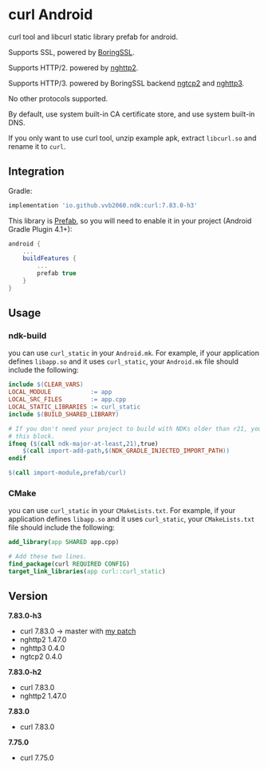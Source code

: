 # curl Android

curl tool and libcurl static library prefab for android.

Supports SSL, powered by [BoringSSL](https://github.com/vvb2060/BoringSSL_Android).

Supports HTTP/2. powered by [nghttp2](https://github.com/nghttp2/nghttp2).

Supports HTTP/3. powered by BoringSSL backend [ngtcp2](https://github.com/ngtcp2/ngtcp2) and [nghttp3](https://github.com/ngtcp2/nghttp3).

No other protocols supported.

By default, use system built-in CA certificate store, and use system built-in DNS.


If you only want to use curl tool, unzip example apk, extract `libcurl.so` and rename it to `curl`.

## Integration

Gradle:

```gradle
implementation 'io.github.vvb2060.ndk:curl:7.83.0-h3'
```

This library is [Prefab](https://google.github.io/prefab/), so you will need to enable it in your project (Android Gradle Plugin 4.1+):

```gradle
android {
    ...
    buildFeatures {
        ...
        prefab true
    }
}
```

## Usage

### ndk-build

you can use `curl_static` in your `Android.mk`.
For example, if your application defines `libapp.so` and it uses `curl_static`, your `Android.mk` file should include the following:

```makefile
include $(CLEAR_VARS)
LOCAL_MODULE           := app
LOCAL_SRC_FILES        := app.cpp
LOCAL_STATIC_LIBRARIES := curl_static
include $(BUILD_SHARED_LIBRARY)

# If you don't need your project to build with NDKs older than r21, you can omit
# this block.
ifneq ($(call ndk-major-at-least,21),true)
    $(call import-add-path,$(NDK_GRADLE_INJECTED_IMPORT_PATH))
endif

$(call import-module,prefab/curl)
```

### CMake

you can use `curl_static` in your `CMakeLists.txt`.
For example, if your application defines `libapp.so` and it uses `curl_static`, your `CMakeLists.txt` file should include the following:

```cmake
add_library(app SHARED app.cpp)

# Add these two lines.
find_package(curl REQUIRED CONFIG)
target_link_libraries(app curl::curl_static)
```

## Version

**7.83.0-h3**
- curl 7.83.0 -> master with [my patch](https://github.com/curl/curl/pull/8789)
- nghttp2 1.47.0
- nghttp3 0.4.0
- ngtcp2 0.4.0

**7.83.0-h2**
- curl 7.83.0
- nghttp2 1.47.0

**7.83.0**
- curl 7.83.0

**7.75.0**
- curl 7.75.0
